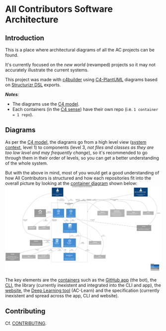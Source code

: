 # All Contributors Software Architecture

## Introduction

This is a place where architectural diagrams of all the AC projects can be found.

It's currently focused on the _new world_ (revamped) projects so it may not accurately illustrate the current systems.
<!-- ref: https://github.com/all-contributors/app/issues/329 -->
This project was made with [c4builder] using [C4-PlantUML] diagrams based on [Structurizr DSL](https://github.com/structurizr/dsl) exports.

_**Notes**:_
-  The diagrams use the [C4 model].
-  Each containers (in the [C4 sense](https://c4model.com/#faq)) have their own repo (i.e. `1 container = 1 repo`).

## Diagrams
As per the [C4 model], the diagrams go from a high level view ([system context](docs/context.svg), level 1) to components (level 3, _not files and classes as they are too low level and may frequently change_), so it's recommended to go through them in their order of levels, so you can get a better understanding of the whole system.

But with the above in mind, most of you would get a good understanding of how All Contributors is structured and how each repositories fit into the overall picture by looking at the [container diagram](docs/1%20All%20Contributors%20System/system.svg) shown below:
![AC container diagram](docs/1%20All%20Contributors%20System/system.svg)

The key elements are the [containers](https://c4model.com/#ContainerDiagram) such as the [GitHub app](https://github.com/all-contributors/app) (the bot), the [CLI](https://github.com/all-contributors/all-contributors-cli), the library (currently inexistent and integrated into the CLI and app), the [website](https://allcontributors.org/), the [Deep Learning tool](https://github.com/all-contributors/ac-learn) (AC-Learn) and the specification (currently inexistent and spread across the app, CLI and website).

## Contributing
Cf. [CONTRIBUTING](./CONTRIBUTING.md).

[C4 model]: https://c4model.com
[c4builder]: https://adrianvlupu.github.io/C4-Builder/
[C4-PlantUML]: https://github.com/RicardoNiepel/C4-PlantUML
[PlantUML]: http://plantuml.com/
[Markdown]: https://guides.github.com/features/mastering-markdown/